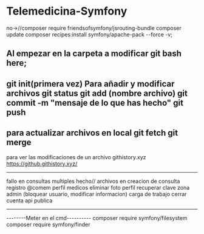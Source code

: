 # Telemedicina-Symfony
no->//composer require friendsofsymfony/jsrouting-bundle
 composer update
 composer recipes:install symfony/apache-pack --force -v;

Al empezar
en la carpeta a modificar git bash here;
-----------
git init(primera vez)
Para añadir y modificar archivos
git status 
git add (nombre archivo)
git commit -m "mensaje de lo que has hecho"
git push
-----------------
para actualizar archivos en local
git fetch
git merge
----------------
para ver las modificaciones de un archivo
githistory.xyz
https://github.githistory.xyz/


--------------------------------------------------------------------

fallo en consultas multiples
hecho// archivos en creacion de consulta
registro @comem
perfil medicos
eliminar foto perfil
recuperar clave
zona admin (bloquear usuario, modificar informacion)
carga de trabajo
cerrar cuenta
api publica

---------------------------------------------------------------------------




--------Meter en el cmd----------
composer require symfony/filesystem
composer require symfony/finder

